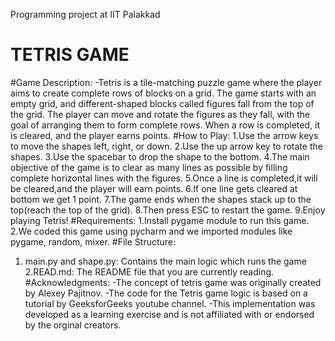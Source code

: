 Programming project at IIT Palakkad
# TETRIS GAME #
#Game Description:
-Tetris is a tile-matching puzzle game where the player aims to create complete rows of blocks on a grid. The game starts with an empty grid, and different-shaped blocks called figures fall from the top of the grid. The player can move and rotate the figures as they fall, with the goal of arranging them to form complete rows. When a row is completed, it is cleared, and the player earns points.
#How to Play:
1.Use the arrow keys to move the shapes left, right, or down.
2.Use the up arrow key to rotate the shapes.
3.Use the spacebar to drop the shape to the bottom.
4.The main objective of the game is to clear as many lines as possible by filling complete horizontal lines with the figures.
5.Once a line is completed,it will be cleared,and the player will earn points.
6.If one line gets cleared at bottom we get 1 point.
7.The game ends when the shapes stack up to the top(reach the top of the grid).
8.Then press ESC to restart the game.
9.Enjoy playing Tetris!
#Requirements:
1.Install pygame module to run this game.
2.We coded this game using pycharm and we imported modules like pygame, random, mixer.
#File Structure:
1. main.py and shape.py: Contains the main logic which runs the game
2.READ.md: The README file that you are currently reading.
#Acknowledgments:
-The concept of tetris game was originally created by Alexey Pajitnov.
-The code for the Tetris game logic is based on a tutorial by GeeksforGeeks  youtube channel.
-This implementation was developed as a learning exercise and is not affiliated with or endorsed by the orginal creators.
